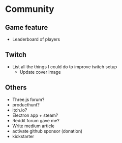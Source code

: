 # Community

## Game feature

- Leaderboard of players

## Twitch

- List all the things I could do to improve twitch setup
    - Update cover image

## Others

- Three.js forum?
- producthunt?
- itch.io?
- Electron app + steam?
- Reddit forum gave me?
- Write medium article
- activate github sponsor (donation)
- kickstarter
